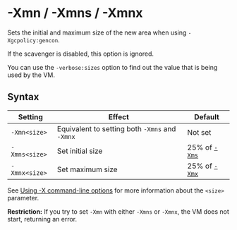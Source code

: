 <!--
* Copyright (c) 2017, 2018 IBM Corp. and others
*
* This program and the accompanying materials are made
* available under the terms of the Eclipse Public License 2.0
* which accompanies this distribution and is available at
* https://www.eclipse.org/legal/epl-2.0/ or the Apache
* License, Version 2.0 which accompanies this distribution and
* is available at https://www.apache.org/licenses/LICENSE-2.0.
*
* This Source Code may also be made available under the
* following Secondary Licenses when the conditions for such
* availability set forth in the Eclipse Public License, v. 2.0
* are satisfied: GNU General Public License, version 2 with
* the GNU Classpath Exception [1] and GNU General Public
* License, version 2 with the OpenJDK Assembly Exception [2].
*
* [1] https://www.gnu.org/software/classpath/license.html
* [2] http://openjdk.java.net/legal/assembly-exception.html
*
* SPDX-License-Identifier: EPL-2.0 OR Apache-2.0 OR GPL-2.0 WITH
* Classpath-exception-2.0 OR LicenseRef-GPL-2.0 WITH Assembly-exception
-->

# -Xmn / -Xmns / -Xmnx


Sets the initial and maximum size of the new area when using `-Xgcpolicy:gencon`.

If the scavenger is disabled, this option is ignored.

You can use the `-verbose:sizes` option to find out the value that is being used by the VM.

## Syntax

| Setting       | Effect                                         | Default                 |
|---------------|------------------------------------------------|-------------------------|
| `-Xmn<size>`  | Equivalent to setting both `-Xmns` and `-Xmnx` | Not set                 |
| `-Xmns<size>` | Set initial size                               | 25% of [`-Xms`](xms.md) |
| `-Xmnx<size>` | Set maximum size                               | 25% of [`-Xmx`](xms.md) |

See [Using -X command-line options](x_jvm_commands.md) for more information about the `<size>` parameter.

<i class="fa fa-exclamation-triangle" aria-hidden="true"></i> **Restriction:** If you try to set `-Xmn` with either `-Xmns` or `-Xmnx`, the VM does not start, returning an error. 



<!-- ==== END OF TOPIC ==== xmn.md ==== -->
<!-- ==== END OF TOPIC ==== xmns.md ==== -->
<!-- ==== END OF TOPIC ==== xmnx.md ==== -->

